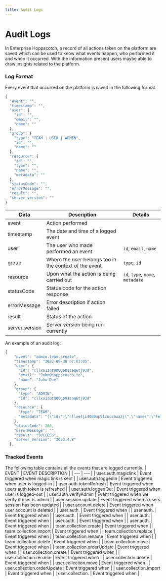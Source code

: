 ```yaml
---
title: Audit Logs
---
```


# Audit Logs

In Enterprise Hoppscotch, a record of all actions taken on the platform are saved which can be used to know what events happen, who performed it and when it occurred. With the information present users maybe able to draw insights related to the platform.

### Log Format

Every event that occurred on the platform is saved in the following format.

```jsx
{
  "event": "",
  "timestamp": "",
  "user": {
    "id": "",
    "email": "",
    "name": ""
  },
  "group": {
    "type": "TEAM | USER | ADMIN",
    "id": "",
    "name": ""
  },
  "resource": {
    "id": "",
    "type": "",
    "name": "",
    "metadata": ""
  },
  "statusCode": "",
  "errorMessage": "",
  "result": "",
  "server_version": ""
}
```

| Data           | Description                                            | Details                          |
| -------------- | ------------------------------------------------------ | -------------------------------- |
| event          | Action performed                                       |                                  |
| timestamp      | The date and time of a logged event                    |                                  |
| user           | The user who made performed an event                   | `id`, `email`, `name`            |
| group          | Where the user belongs too in the context of the event | `type`, `id`                     |
| resource       | Upon what the action is being carried out              | `id`, `type`, `name`, `metadata` |
| statusCode     | Status code for the action response                    |                                  |
| errorMessage   | Error description if action failed                     |                                  |
| result         | Status of the action                                   |                                  |
| server_version | Server version being run currently                     |                                  |

An example of an audit log:

```jsx
{
    "event": "admin.team.create",
    "timestamp": "2023-08-30 07:03:05",
    "user": {
      "id": "cllxa1zqt000gp91zaq6tj93d",
      "email": "John@hoppscotch.io",
      "name": "John Doe"
    },
    "group": {
      "type": "ADMIN",
      "id": "cllxa1zqt000gp91zaq6tj93d"
    },
    "resource": {
      "type": "TEAM",
      "metadata": "{\"id\":\"cllxe4ji4000op91zucsbwazj\",\"name\":\"Fellowship of the Hopp\"}"
    },
    "statusCode": 200,
    "errorMessage": "",
    "result": "SUCCESS",
    "server_version": "2023.4.8"
  },
```

### Tracked Events

The following table contains all the events that are logged currently.
| EVENT | EVENT DESCRIPTION |
| --- | --- |
| user.auth.magiclink | Event triggered when magic link is sent |
| user.auth.loggedIn | Event triggered when user is logged-in |
| user.auth.tokenRefresh | Event triggered when users auth token is refreshed |
| user.auth.loggedOut | Event triggered when user is logged-out |
| user.auth.verifyAdmin | Event triggered when we verify if user is admin |
| user.session.update | Event triggered when a users session has been updated |
| user.account.delete | Event triggered when user account is deleted |
| user.auth. | Event triggered when |
| user.auth. | Event triggered when |
| user.auth. | Event triggered when |
| user.auth. | Event triggered when |
| user.auth. | Event triggered when |
| user.auth. | Event triggered when |
| team.collection.create | Event triggered when |
| team.collection.import | Event triggered when |
| team.collection.replace | Event triggered when |
| team.collection.rename | Event triggered when |
| team.collection.delete | Event triggered when |
| team.collection.move | Event triggered when |
| team.collection.orderUpdate | Event triggered when |
| user.collection.create | Event triggered when |
| user.collection.rename | Event triggered when |
| user.collection.delete | Event triggered when |
| user.collection.move | Event triggered when |
| user.collection.orderUpdate | Event triggered when |
| user.collection.import | Event triggered when |
| user.collection. | Event triggered when |
